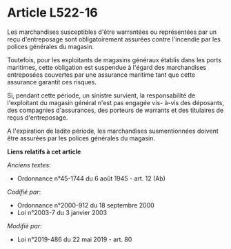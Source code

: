 # Article L522-16

Les marchandises susceptibles d'être warrantées ou représentées par un reçu d'entreposage sont obligatoirement assurées
contre l'incendie par les polices générales du magasin.

Toutefois, pour les exploitants de magasins généraux établis dans les ports maritimes, cette obligation est suspendue à
l'égard des marchandises entreposées couvertes par une assurance maritime tant que cette assurance garantit ces risques.

Si, pendant cette période, un sinistre survient, la responsabilité de l'exploitant du magasin général n'est pas engagée vis-
à-vis des déposants, des compagnies d'assurances, des porteurs de warrants et des titulaires de reçus d'entreposage.

A l'expiration de ladite période, les marchandises susmentionnées doivent être assurées par les polices générales du magasin.

**Liens relatifs à cet article**

_Anciens textes_:

  - Ordonnance n°45-1744 du 6 août 1945 - art. 12 (Ab)

_Codifié par_:

  - Ordonnance n°2000-912 du 18 septembre 2000
  - Loi n°2003-7 du 3 janvier 2003

_Modifié par_:

  - Loi n°2019-486 du 22 mai 2019 - art. 80
